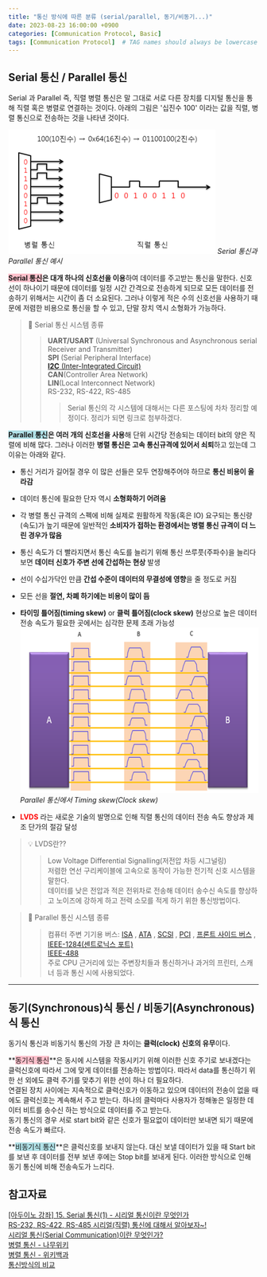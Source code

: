 ```yaml
---
title: "통신 방식에 따른 분류 (serial/parallel, 동기/비동기...)"
date: 2023-08-23 16:00:00 +0900
categories: [Communication Protocol, Basic]
tags: [Communication Protocol]  # TAG names should always be lowercase
---
```


## Serial 통신 / Parallel 통신
Serial 과 Parallel 즉, 직렬 병렬 통신은 말 그대로 서로 다른 장치를 디지털 통신을 통해 직렬 혹은 병렬로 연결하는 것이다.
아래의 그림은 '십진수 100' 이라는 값을 직렬, 병렬 통신으로 전송하는 것을 나타낸 것이다.  

![Serial, Parallel 통신 비교](/assets/img/post_img/serial_parallel_commu.png)
_Serial 통신과 Parallel 통신 예시_

**<span style="background-color:Pink">Serial 통신</span>은 대개 하나의 신호선을 이용**하여 데이터를 주고받는 통신을 말한다.
신호선이 하나이기 때문에 데이터를 일정 시간 간격으로 전송하게 되므로 모든 데이터를 전송하기 위해서는 시간이 좀 더 소요된다.
그러나 이렇게 적은 수의 신호선을 사용하기 때문에 저렴한 비용으로 통신을 할 수 있고, 단말 장치 역시 소형화가 가능하다.

> 👀 Serial 통신 시스템 종류
>> **UART/USART** (Universal Synchronous and Asynchronous serial Receiver and Transmitter)  
**SPI** (Serial Peripheral Interface)  
[**I2C** (Inter-Integrated Circuit)](https://ibin-study.github.io/posts/Communication_i2c/)  
**CAN**(Controller Area Network)  
**LIN**(Local Interconnect Network)  
RS-232, RS-422, RS-485
>>>Serial 통신의 각 시스템에 대해서는 다른 포스팅에 차차 정리할 예정이다. 정리가 되면 링크로 첨부하겠다.

**<span style="background-color:PowderBlue">Parallel 통신</span>은 여러 개의 신호선을 사용**해
단위 시간당 전송되는 데이터 bit의 양은 직렬에 비해 많다.
그러나 이러한 **병렬 통신은 고속 통신규격에 있어서 쇠퇴**하고 있는데 그 이유는 아래와 같다.

- 통신 거리가 길어질 경우 이 많은 선들은 모두 연장해주어야 하므로 **통신 비용이 올라감**
- 데이터 통신에 필요한 단자 역시 **소형화하기 어려움**  
- 각 병렬 통신 규격의 스펙에 비해 실제로 원활하게 작동(혹은 IO) 요구되는 통신량(속도)가 높기 때문에
일반적인 **소비자가 접하는 환경에서는 병렬 통신 규격이 더 느린 경우가 많음**
- 통신 속도가 더 빨라지면서 통신 속도를 늘리기 위해 통신 쓰루풋(주파수)을 늘리다 보면 **데이터 신호가 주변 선에 간섭하는 현상** 발생
- 선이 수십가닥인 만큼 **간섭 수준이 데이터의 무결성에 영향**을 줄 정도로 커짐
- 모든 선을 **절연, 차폐 하기에는 비용이 많이 듬**
- **타이밍 틀어짐(timing skew)** or **클럭 틀어짐(clock skew)** 현상으로 높은 데이터 전송 속도가 필요한 곳에서는 심각한 문제 초래 가능성  
![Parallel 통신 타이밍 틀어짐(timing skew)](/assets/img/post_img/parallel_timing_skew.png)
_Parallel 통신에서 Timing skew(Clock skew)_

- **<span style="color:Red">LVDS</span>** 라는 새로운 기술의 발명으로 인해 직렬 통신의 데이터 전송 속도 향상과 제조 단가의 절감 달성

> 💡 LVDS란??
>> Low Voltage Differential Signalling(저전압 차등 시그널링)  
저렴한 연선 구리케이블에 고속으로 동작이 가능한 전기적 신호 시스템을 말한다.  
데이터를 낮은 전압과 적은 전위차로 전송해 데이터 송수신 속도를 향상하고 노이즈에 강하게 하고 전력 소모를 적게 하기 위한 통신방법이다.

> 👀 Parallel 통신 시스템 종류
>> 컴퓨터 주변 기기용 버스: [ISA](https://ko.wikipedia.org/wiki/ISA_%EB%B2%84%EC%8A%A4) ,
[ATA](https://ko.wikipedia.org/wiki/AT_%EA%B2%B0%ED%95%A9) ,
[SCSI](https://ko.wikipedia.org/wiki/SCSI) ,
[PCI](https://ko.wikipedia.org/wiki/PCI_%EB%B2%84%EC%8A%A4) ,
[프론트 사이드 버스](https://ko.wikipedia.org/wiki/%ED%94%84%EB%A1%A0%ED%8A%B8_%EC%82%AC%EC%9D%B4%EB%93%9C_%EB%B2%84%EC%8A%A4) ,
[IEEE-1284(센트로닉스 포트)](https://ko.wikipedia.org/wiki/IEEE-1284)  
[IEEE-488](https://ko.wikipedia.org/wiki/IEEE-488)  
주로 CPU 근거리에 있는 주변장치들과 통신하거나 과거의 프린터, 스캐너 등과 통신 시에 사용되었다.

--- 

## 동기(Synchronous)식 통신 / 비동기(Asynchronous)식 통신
동기식 통신과 비동기식 통신의 가장 큰 차이는 **클럭(clock) 신호의 유무**이다. 

**<span style="background-color:Pink">동기식 통신</span>**은 동시에 시스템을 작동시키기 위해
이러한 신호 주기로 보내겠다는 클럭신호에 따라서 그에 맞게 데이터를 전송하는 방법이다.
따라서 data를 통신하기 위한 선 외에도 클럭 주기를 맞추기 위한 선이 하나 더 필요하다.  
연결된 장치 사이에는 지속적으로 클럭신호가 이동하고 있으며 데이터의 전송이 없을 때에도 클럭신호는 계속해서 주고 받는다.
하나의 클럭마다 사용자가 정해놓은 일정한 데이터 비트를 송수신 하는 방식으로 데이터를 주고 받는다.  
동기 통신의 경우 서로 start bit와 같은 신호가 필요없이 데이터만 보내면 되기 때문에 전송 속도가 빠르다.

**<span style="background-color:PowderBlue">비동기식 통신</span>**은 클럭신호를 보내지 않는다.
대신 보낼 데이터가 있을 때 Start bit를 보낸 후 데이터를 전부 보낸 후에는 Stop bit를 보내게 된다.
이러한 방식으로 인해 동기 통신에 비해 전송속도가 느리다.


## 참고자료
[[아두이노 강좌] 15. Serial 통신(1) - 시리얼 통신이란 무엇인가](https://blog.naver.com/yuyyulee/220301424499)  
[RS-232, RS-422, RS-485 시리얼(직렬) 통신에 대해서 알아보자~!](https://www.dsun.kr/90)  
[시리얼 통신(Serial Communication)이란 무엇인가?](https://m.blog.naver.com/ansdbtls4067/220886156177)  
[병렬 통신 - 나무위키](https://namu.wiki/w/%EB%B3%91%EB%A0%AC%20%ED%86%B5%EC%8B%A0)  
[병렬 통신 - 위키백과](https://ko.wikipedia.org/wiki/%EB%B3%91%EB%A0%AC_%ED%86%B5%EC%8B%A0)  
[통신방식의 비교](https://powerdeng.tistory.com/11)  

